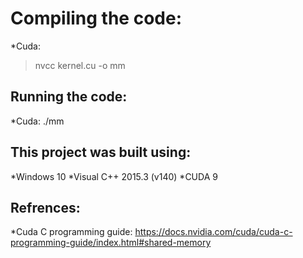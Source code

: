 Compiling the code:
==============================
*Cuda:
>nvcc kernel.cu -o mm 

Running the code:
------------------------------
*Cuda:
./mm

This project was built using:
------------------------------
*Windows 10
*Visual C++ 2015.3 (v140)
*CUDA 9

Refrences:
-----------------------------
*Cuda C programming guide: https://docs.nvidia.com/cuda/cuda-c-programming-guide/index.html#shared-memory